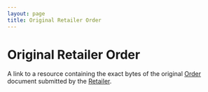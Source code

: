 ```yaml
---
layout: page
title: Original Retailer Order
---
```

# Original Retailer Order

A link to a resource containing the exact bytes of the original [Order](../concepts/order) document submitted by the [Retailer](../concepts/retailer).
